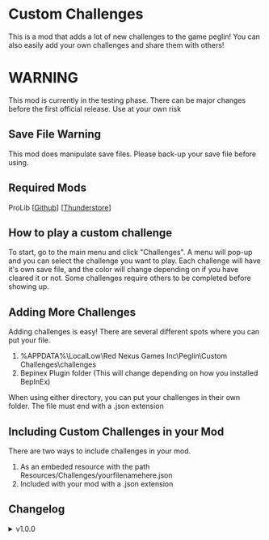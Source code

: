 # Custom Challenges
This is a mod that adds a lot of new challenges to the game peglin! You can also easily add your own challenges and share them with others!

# WARNING
This mod is currently in the testing phase. There can be major changes before the first official release. Use at your own risk

## Save File Warning
This mod does manipulate save files. Please back-up your save file before using.

## Required Mods
ProLib [[Github](https://github.com/ruiner189/ProLib)] [[Thunderstore](https://peglin.thunderstore.io/package/Promethium/ProLib/)]

## How to play a custom challenge
To start, go to the main menu and click "Challenges". A menu will pop-up and you can select the challenge you want to play. Each challenge will have it's own save file, and the color will change depending on if you have cleared it or not. Some challenges require others to be completed before showing up.

## Adding More Challenges
Adding challenges is easy! There are several different spots where you can put your file. 
1) %APPDATA%\LocalLow\Red Nexus Games Inc\Peglin\Custom Challenges\challenges
2) Bepinex Plugin folder (This will change depending on how you installed BepInEx)

When using either directory, you can put your challenges in their own folder. The file must end with a .json extension

## Including Custom Challenges in your Mod
There are two ways to include challenges in your mod.

1) As an embeded resource with the path Resources/Challenges/yourfilenamehere.json
2) Included with your mod with a .json extension

## Changelog
<details>
  <summary> v1.0.0 </summary>

* Initial Commit
</details>
